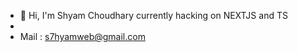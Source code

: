 - 👋 Hi, I'm Shyam Choudhary currently hacking on NEXTJS and TS
- 
-  Mail  : s7hyamweb@gmail.com


<!---
s7hyam/s7hyam is a ✨ special ✨ repository because its `README.md` (this file) appears on your GitHub profile.
You can click the Preview link to take a look at your changes.
--->
